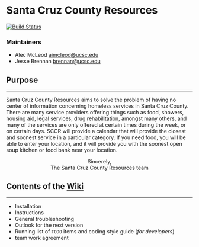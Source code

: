 # Santa Cruz County Resources

[![Build Status](https://travis-ci.org/thefreeguide/sccountyresources.svg?branch=master)](https://travis-ci.org/thefreeguide/sccountyresources)

### Maintainers
- Alec McLeod <aimcleod@ucsc.edu>
- Jesse Brennan <brennan@ucsc.edu>

<!-- <img src="https://www.ticketsnipers.com/assets/images/article/Santa_Cruz.png" height=500x /> -->

## Purpose
---
Santa Cruz County Resources aims to solve the problem of having no center of information
concerning homeless services in Santa Cruz County. There are many service providers offering
things such as food, showers, housing aid, legal services, drug rehabilitation, amongst many
others, and many of the services are only offered at certain times during the week, or on certain
days. SCCR will provide a calendar that will provide the closest and soonest service in a
particular category. If you need food, you will be able to enter your location, and it will provide
you with the soonest open soup kitchen or food bank near your location.
<center>Sincerely,</center>
<center>The Santa Cruz County Resources team</center>

## Contents of the [Wiki](https://github.com/alecmcleod/sccountyresources/wiki/)
---
* Installation
* Instructions
* General troubleshooting
* Outlook for the next version
* Running list of `TODO` items and coding style guide (*for developers*)
* team work agreement
